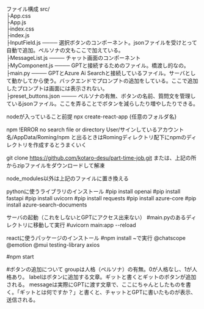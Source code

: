 ファイル構成
src/  
  ├App.css  
  ├App.js  
  ├index.css  
  ├index.js  
  ├InputField.js  ────  選択ボタンのコンポーネント。jsonファイルを受けとって自動で追加。ペルソナの文もここで加えている。  
  ├MessageList.js  ────  チャット画面のコンポーネント  
  ├MyComponent.js  ────  GPTと接続するためのファイル。橋渡し的なの。  
  ├main.py  ────  GPTとAzure Ai Searchと接続しているファイル。サーバとして動かしてから使う。バックエンドでプロンプトの追加をしている。ここで追加したプロンプトは画面には表示されない。  
  ├preset_buttons.json  ────  ペルソナの有無、ボタンの名前、質問文を管理しているjsonファイル。ここを弄ることでボタンを減らしたり増やしたりできる。  

nodeが入っていること前提
npx create-react-app {任意のフォルダ名}

npm !ERROR no search file or directory User/サインしているアカウント名/AppData/Roming/npm
と出るときはRomingディレクトリ配下にnpmのディレクトリを作成するとうまくいく

git clone https://github.com/kotaro-desu/part-time-job.git
または、上記の所からzipファイルをダウンロードして解凍

node_modules以外は上記のファイルに置き換える

pythonに使うライブラリのインストール
#pip install openai
#pip install fastapi
#pip install uvicorn
#pip install requests
#pip install azure-core
#pip install azure-search-documents

サーバの起動（これをしないとGPTにアクセス出来ない）
#main.pyのあるディレクトリに移動して実行
#uvicorn main:app --reload

reactに使うパッケージのインストール
#npm install ~で実行
	@chatscope
	@emotion
	@mui
	testing-library
	axios
	

#npm start


#ボタンの追加について
groupは人格（ペルソナ）の有無。0が人格なし、1が人格あり。
labelはボタンに追加する文章。ギットと書くとギットのボタンが追加される。
messageは実際にGPTに渡す文章で、ここにちゃんとしたものを書く。「ギットとは何ですか？」と書くと、チャットとGPTに書いたものが表示、送信される。
